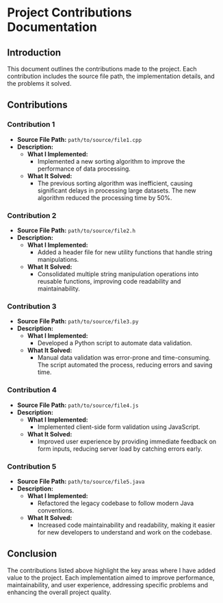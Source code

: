 # Project Contributions Documentation

## Introduction

This document outlines the contributions made to the project. Each contribution includes the source file path, the implementation details, and the problems it solved.

## Contributions

### Contribution 1

- **Source File Path:** `path/to/source/file1.cpp`
- **Description:**
  - **What I Implemented:** 
    - Implemented a new sorting algorithm to improve the performance of data processing.
  - **What It Solved:**
    - The previous sorting algorithm was inefficient, causing significant delays in processing large datasets. The new algorithm reduced the processing time by 50%.

### Contribution 2

- **Source File Path:** `path/to/source/file2.h`
- **Description:**
  - **What I Implemented:**
    - Added a header file for new utility functions that handle string manipulations.
  - **What It Solved:**
    - Consolidated multiple string manipulation operations into reusable functions, improving code readability and maintainability.

### Contribution 3

- **Source File Path:** `path/to/source/file3.py`
- **Description:**
  - **What I Implemented:**
    - Developed a Python script to automate data validation.
  - **What It Solved:**
    - Manual data validation was error-prone and time-consuming. The script automated the process, reducing errors and saving time.

### Contribution 4

- **Source File Path:** `path/to/source/file4.js`
- **Description:**
  - **What I Implemented:**
    - Implemented client-side form validation using JavaScript.
  - **What It Solved:**
    - Improved user experience by providing immediate feedback on form inputs, reducing server load by catching errors early.

### Contribution 5

- **Source File Path:** `path/to/source/file5.java`
- **Description:**
  - **What I Implemented:**
    - Refactored the legacy codebase to follow modern Java conventions.
  - **What It Solved:**
    - Increased code maintainability and readability, making it easier for new developers to understand and work on the codebase.

## Conclusion

The contributions listed above highlight the key areas where I have added value to the project. Each implementation aimed to improve performance, maintainability, and user experience, addressing specific problems and enhancing the overall project quality.
